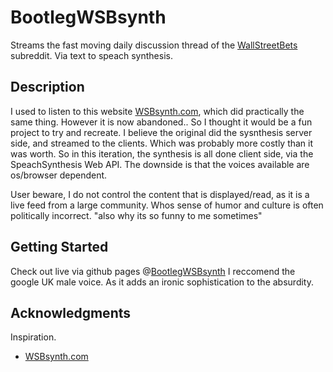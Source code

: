# BootlegWSBsynth

Streams the fast moving daily discussion thread of the [WallStreetBets](https://www.reddit.com/r/wallstreetbets/) subreddit. Via text to speach synthesis. 

## Description

I used to listen to this website [WSBsynth.com](https://wsbsynth.com), which did practically the same thing. However it is now abandoned.. So I thought it would be a fun project to try and recreate.
I believe the original did the sysnthesis server side, and streamed to the clients. Which was probably more costly than it was worth. So in this iteration, the synthesis is all done client side, via the SpeachSynthesis Web API. The downside is that the voices available are os/browser dependent.  

User beware, I do not control the content that is displayed/read, as it is a live feed from a large community. Whos sense of humor and culture is often politically incorrect. "also why its so funny to me sometimes"

## Getting Started

Check out live via github pages @[BootlegWSBsynth](https://rac22.github.io/bootlegWSBsynth/)
I reccomend the google UK male voice. As it adds an ironic sophistication to the absurdity. 


## Acknowledgments

Inspiration.
* [WSBsynth.com](https://wsbsynth.com)
